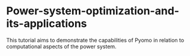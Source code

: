 # Power-system-optimization-and-its-applications
This tutorial aims to demonstrate the capabilities of Pyomo in relation to computational aspects of the power system.  
